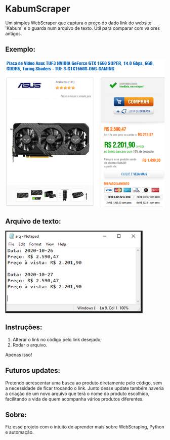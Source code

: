 # KabumScraper
Um simples WebScraper que captura o preço do dado link do website 'Kabum' e o guarda num arquivo de texto. Útil para comparar com valores antigos. 

## Exemplo:

![](README0.PNG)
## Arquivo de texto:
![](README2.PNG)

## Instruções:
1. Alterar o link no código pelo link desejado;
2. Rodar o arquivo.

Apenas isso! 

## Futuros updates:

Pretendo acrescentar uma busca ao produto diretamente pelo código, sem a necessidade de ficar trocando o link. Junto desse update também haveria a criação de um novo arquivo que terá o nome do produto escolhido, facilitando a vida de quem acompanha vários produtos diferentes.

## Sobre:

Fiz esse projeto com o intuito de aprender mais sobre WebScraping, Python e automação.  
